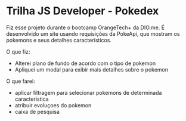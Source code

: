 # Trilha JS Developer - Pokedex

Fiz esse projeto durante o bootcamp OrangeTech+ da DIO.me. É desenvolvido um site usando requisições da PokeApi, que mostram os pokemons e seus detalhes caracteristicos.

O que fiz: 

- Alterei plano de fundo de acordo com o tipo de pokemon
- Apliquei um modal para exibir mais detalhes sobre o pokemon


O que farei: 

- aplicar filtragem para selecionar pokemons de determinada caracteristica
- atribuir evoluçoes do pokemon 
- caixa de pesquisa
